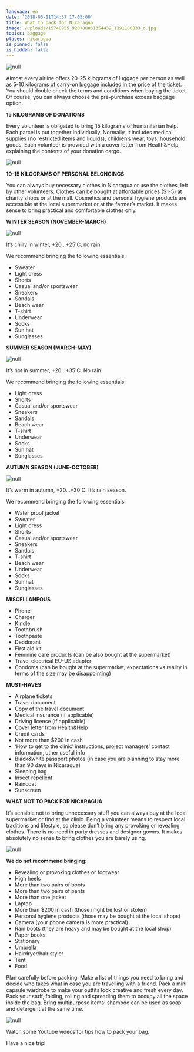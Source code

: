 ```yaml
---
language: en
date: '2018-06-11T14:57:17-05:00'
title: What to pack for Nicaragua
image: /uploads/15748955_920788031354432_1391100833_o.jpg
topics: baggage
places: nicaragua
is_pinned: false
is_hidden: false
---
```

![null](/uploads/15748955_920788031354432_1391100833_o.jpg)

Almost every airline offers 20-25 kilograms of luggage per person as well as 5-10  kilograms of carry-on luggage included in the price of the ticket. You should double  check the terms and conditions when buying the ticket. Of course, you can always  choose the pre-purchase excess baggage option.

**15 KILOGRAMS OF DONATIONS**

Every volunteer is obligated to bring 15 kilograms of humanitarian help. Each parcel is  put together individually. Normally, it includes medical supplies (no restricted items and  liquids), children’s wear, toys, household goods. Each volunteer is provided with a cover  letter from Health&amp;Help, explaining the contents of your donation cargo.

![null](/uploads/45177_800.jpg)

**10-15 KILOGRAMS OF PERSONAL BELONGINGS**

You can always buy necessary clothes in Nicaragua or use the clothes, left by other  volunteers. Clothes can be bought at affordable prices ($1-5) at charity shops or at the  mall. Cosmetics and personal hygiene products are accessible at the local supermarket  or at the farmer’s market. It makes sense to bring practical and comfortable clothes  only.

**WINTER SEASON (NOVEMBER-MARCH)**

![null](/uploads/l35a3716-fb-1-.jpg)

It’s chilly in winter, +20…+25'C, no rain.

We recommend bringing the following essentials:

* Sweater
* Light dress
* Shorts
* Casual and/or sportswear
* Sneakers
* Sandals
* Beach wear
* T-shirt
* Underwear
* Socks
* Sun hat
* Sunglasses

**SUMMER SEASON (MARCH-MAY)**

![null](/uploads/l35a4021-fb-1-.jpg)

It’s hot in summer, +20…+35'C. No rain.

We recommend bringing the following essentials:

* Light dress
* Shorts
* Casual and/or sportswear
* Sneakers
* Sandals
* Beach wear
* T-shirt
* Underwear
* Socks
* Sun hat
* Sunglasses

**AUTUMN SEASON (JUNE-OCTOBER)**

![null](/uploads/l35a4052-fb.jpg)

It’s warm in autumn, +20…+30'C. It’s rain season.

We recommend bringing the following essentials:

* Water proof jacket
* Sweater
* Light dress
* Shorts
* Casual and/or sportswear
* Sneakers
* Sandals
* T-shirt
* Beach wear
* Underwear
* Socks
* Sun hat
* Sunglasses

**MISCELLANEOUS**

* Phone
* Charger
* Kindle
* Toothbrush
* Toothpaste
* Deodorant
* First aid kit
* Feminine care products (can be also bought at the supermarket)
* Travel electrical EU-US adapter
* Condoms (can be bought at the supermarket; expectations vs reality in terms of the size   may be disappointing)

**MUST-HAVES**

* Airplane tickets
* Travel document
* Copy of the travel document
* Medical insurance (if applicable)
* Driving license (if applicable)
* Cover letter from Health&Help
* Credit cards
* Not more than $200 in cash
* ‘How to get to the clinic’ instructions, project managers’ contact information, other useful info
* Black&white passport photos (in case you are planning to stay more than 90 days in Nicaragua)
* Sleeping bag
* Insect repellent
* Raincoat
* Sunscreen

**WHAT NOT TO PACK FOR NICARAGUA**

It’s sensible not to bring unnecessary stuff you can always buy at the local supermarket  or find at the clinic. Being a volunteer means to respect local traditions and lifestyle, so  please don’t bring any provoking or revealing clothes. There is no need in party dresses  and designer gowns. It makes absolutely no sense to bring clothes you are barely  using.

![null](/uploads/clinica-6-из-165-.jpg)

**We do not recommend bringing:**

* Revealing or provoking clothes or footwear
* High heels
* More than two pairs of boots
* More than two pairs of pants
* More than one jacket
* Laptop
* More than $200 in cash (those might be lost or stolen)
* Personal hygiene products (those may be bought at the local shops)
* Camera (your phone camera is more practical)
* Rain boots (they are heavy and may be bought at the local shop)
* Paper books
* Stationary
* Umbrella
* Hairdryer/hair styler
* Tent
* Food

Plan carefully before packing. Make a list of things you need to bring and decide who takes what in case you are travelling with a friend. Pack a mini capsule wardrobe to make your outfits look creative and fresh every day. Pack your stuff, folding, rolling and spreading them to occupy all the space inside the bag. Bring multipurpose items: shampoo can be used as soap and detergent at the same time.

![null](/uploads/luggage-packing-f.jpg)

Watch some Youtube videos for tips how to pack your bag.

Have a nice trip!
